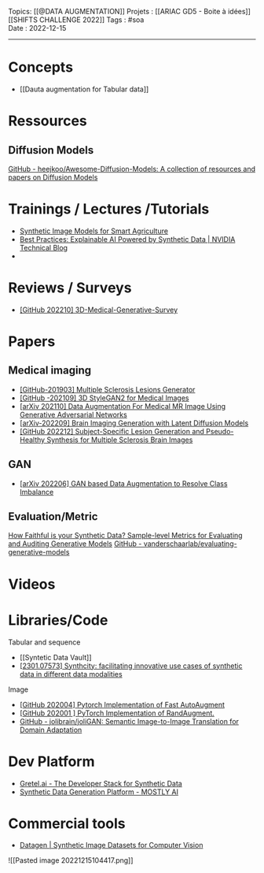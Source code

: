 Topics: [[@DATA AUGMENTATION]]
Projets : [[ARIAC  GD5 - Boite à idées]] [[SHIFTS CHALLENGE 2022]]
Tags : #soa  
Date : 2022-12-15
***

# Concepts
- [[Dauta augmentation for Tabular data]]

# Ressources

## Diffusion Models
[GitHub - heejkoo/Awesome-Diffusion-Models: A collection of resources and papers on Diffusion Models](https://github.com/heejkoo/Awesome-Diffusion-Models)

# Trainings / Lectures /Tutorials
- [Synthetic Image Models for Smart Agriculture](https://gretel.ai/blog/synthetic-image-models-for-smart-agriculture)
- [Best Practices: Explainable AI Powered by Synthetic Data | NVIDIA Technical Blog](https://developer.nvidia.com/blog/best-practices-explainable-ai-powered-by-synthetic-data/)
- 

# Reviews / Surveys
- [[GitHub 202210] 3D-Medical-Generative-Survey](https://github.com/csyanbin/3D-Medical-Generative-Survey)

# Papers
## Medical imaging
-  [[GitHub-201903] Multiple Sclerosis Lesions Generator](https://github.com/NIC-VICOROB/MS_Lesions_Generator)
- [[GitHub -202109] 3D StyleGAN2 for Medical Images](https://github.com/sh4174/3DStyleGAN)
- [[arXiv 202110] Data Augmentation For Medical MR Image Using Generative Adversarial Networks](https://arxiv.org/abs/2111.14297)
- [[arXiv-202209] Brain Imaging Generation with Latent Diffusion Models](https://arxiv.org/abs/2209.07162)
- [[GitHub 202212] Subject-Specific Lesion Generation and Pseudo-Healthy Synthesis for Multiple Sclerosis Brain Images](https://github.com/dogabasaran/lesion-synthesis)

## GAN
- [[arXiv 202206] GAN based Data Augmentation to Resolve Class Imbalance](https://arxiv.org/abs/2206.05840)


## Evaluation/Metric
 [How Faithful is your Synthetic Data? Sample-level Metrics for Evaluating and Auditing Generative Models](https://arxiv.org/abs/2102.08921)
	 [GitHub - vanderschaarlab/evaluating-generative-models](https://github.com/vanderschaarlab/evaluating-generative-models)

# Videos

# Libraries/Code

Tabular and sequence
- [[Syntetic Data Vault]]
- [[2301.07573] Synthcity: facilitating innovative use cases of synthetic data in different data modalities](https://arxiv.org/abs/2301.07573)

Image
- [[GitHub 202004] Pytorch Implementation of Fast AutoAugment](https://github.com/kakaobrain/fast-autoaugment)
- [[GitHub 202001 ] PyTorch Implementation of RandAugment.](https://github.com/ildoonet/pytorch-randaugment)
- [GitHub - jolibrain/joliGAN: Semantic Image-to-Image Translation for Domain Adaptation](https://github.com/jolibrain/joliGAN)

# Dev Platform
- [Gretel.ai - The Developer Stack for Synthetic Data](https://gretel.ai/)
- [Synthetic Data Generation Platform - MOSTLY AI](https://mostly.ai/synthetic-data-platform/)


# Commercial tools
- [Datagen | Synthetic Image Datasets for Computer Vision](https://datagen.tech/) 



![[Pasted image 20221215104417.png]]